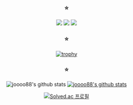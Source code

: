  <div align=center>

### :star:

  
 <img src="https://img.shields.io/badge/JavaScript-F7DF1E?style=flat&logo=JavaScript&logoColor=white"/> <img src="https://img.shields.io/badge/React-61DAFB?style=flat&logo=React&logoColor=white"/> <img src="https://img.shields.io/badge/sass-CC6699?style=flat&logo=sass&logoColor=white"/>


### :star:
[![trophy](https://github-profile-trophy.vercel.app/?username=joooo88&row=1)](https://github.com/ryo-ma/github-profile-trophy)

### :star:
![joooo88's github stats](https://github-readme-stats.vercel.app/api?username=joooo88&show_icons=true)
[![joooo88's github stats](https://github-readme-stats.vercel.app/api/top-langs/?username=joooo88&show_icons=true&hide_border=true&title_color=004386&icon_color=004386&layout=compact)](https://github.com/joooo88)



[![Solved.ac
프로필](http://mazassumnida.wtf/api/generate_badge?boj=joooo88)](https://solved.ac/joooo88)

 </div>
